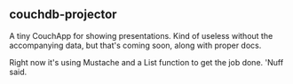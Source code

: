 couchdb-projector
---
A tiny CouchApp for showing presentations.  Kind of useless without the accompanying data, but that's coming soon, along with proper docs.

Right now it's using Mustache and a List function to get the job done.  'Nuff said.
